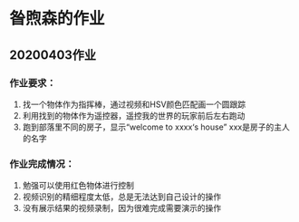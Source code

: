 # 昝煦森的作业
## 20200403作业
### 作业要求：
1. 找一个物体作为指挥棒，通过视频和HSV颜色匹配画一个圆跟踪
2. 利用找到的物体作为遥控器，遥控我的世界的玩家前后左右跑动
3. 跑到部落里不同的房子，显示“welcome to xxxx‘s house” xxx是房子的主人的名字
### 作业完成情况：
1. 勉强可以使用红色物体进行控制
2. 视频识别的精细程度太低，总是无法达到自己设计的操作
3. 没有展示结果的视频录制，因为很难完成需要演示的操作
